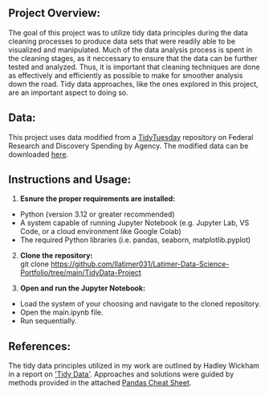 ## Project Overview: 
The goal of this project was to utilize tidy data principles during the data cleaning processes to produce data sets that were readily able to be visualized and manipulated. Much of the data analysis process is spent in the cleaning stages, as it neccessary to ensure that the data can be further tested and analyzed. Thus, it is important that cleaning techniques are done as effectively and efficiently as possible to make for smoother analysis down the road. Tidy data approaches, like the ones explored in this project, are an important aspect to doing so. 

## Data:
This project uses data modified from a [TidyTuesday](https://github.com/rfordatascience/tidytuesday/tree/main/data/2019/2019-02-12) repository on Federal Research and Discovery Spending by Agency. The modified data can be downloaded [here](https://github.com/llatimer031/Latimer-Data-Science-Portfolio/blob/main/TidyData-Project/data/fed_rd_year%26gdp.csv).

## Instructions and Usage:
1. **Esnure the proper requirements are installed:**
- Python (version 3.12 or greater recommended)
- A system capable of running Jupyter Notebook (e.g. Jupyter Lab, VS Code, or a cloud environment like Google Colab)
- The required Python libraries (i.e. pandas, seaborn, matplotlib.pyplot)
  
2. **Clone the repository:**  
   git clone https://github.com/llatimer031/Latimer-Data-Science-Portfolio/tree/main/TidyData-Project
   
3. **Open and run the Jupyter Notebook:**
- Load the system of your choosing and navigate to the cloned repository. 
- Open the main.ipynb file.
- Run sequentially.

## References: 
The tidy data principles utilized in my work are outlined by Hadley Wickham in a report on ['Tidy Data'](https://vita.had.co.nz/papers/tidy-data.pdf). Approaches and solutions were guided by methods provided in the attached [Pandas Cheat Sheet](https://pandas.pydata.org/Pandas_Cheat_Sheet.pdf).

